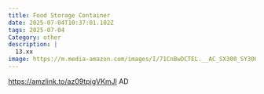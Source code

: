```yaml
---
title: Food Storage Container
date: 2025-07-04T10:37:01.102Z
tags: 2025-07-04
Category: other
description: |
  13.xx
image: https://m.media-amazon.com/images/I/71CnBwDCTEL.__AC_SX300_SY300_QL70_FMwebp_.jpg
---
```

https://amzlink.to/az09tpigVKmJl   AD